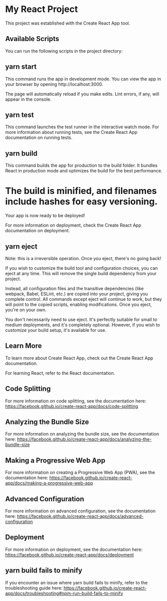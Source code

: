 # My React Project

This project was established with the Create React App tool.
<br>

## Available Scripts

You can run the following scripts in the project directory:
<br>
## yarn start

This command runs the app in development mode.
You can view the app in your browser by opening http://localhost:3000.
<br>

The page will automatically reload if you make edits.
Lint errors, if any, will appear in the console.
<br>

## yarn test

This command launches the test runner in the interactive watch mode.
For more information about running tests, see the Create React App documentation on running tests.
<br>
## yarn build

This command builds the app for production to the build folder.
It bundles React in production mode and optimizes the build for the best performance.
<br>
# The build is minified, and filenames include hashes for easy versioning.

Your app is now ready to be deployed!

For more information on deployment, check the Create React App documentation on deployment.
<br>
## yarn eject

Note: this is a irreversible operation. Once you eject, there's no going back!

If you wish to customize the build tool and configuration choices, you can eject at any time. This will remove the single build dependency from your project.

Instead, all configuration files and the transitive dependencies (like webpack, Babel, ESLint, etc.) are copied into your project, giving you complete control. All commands except eject will continue to work, but they will point to the copied scripts, enabling modifications. Once you eject, you're on your own.

You don't necessarily need to use eject. It's perfectly suitable for small to medium deployments, and it's completely optional. However, if you wish to customize your build setup, it's available for use.
<br>
## Learn More

To learn more about Create React App, check out the Create React App documentation.

For learning React, refer to the React documentation.
<br>
## Code Splitting

For more information on code splitting, see the documentation here: https://facebook.github.io/create-react-app/docs/code-splitting
<br>
## Analyzing the Bundle Size

For more information on analyzing the bundle size, see the documentation here: https://facebook.github.io/create-react-app/docs/analyzing-the-bundle-size

## Making a Progressive Web App

For more information on creating a Progressive Web App (PWA), see the documentation here: https://facebook.github.io/create-react-app/docs/making-a-progressive-web-app
<br>
## Advanced Configuration

For more information on advanced configuration, see the documentation here: https://facebook.github.io/create-react-app/docs/advanced-configuration
<br>
## Deployment

For more information on deployment, see the documentation here: https://facebook.github.io/create-react-app/docs/deployment
<br>
## yarn build fails to minify

If you encounter an issue where yarn build fails to minify, refer to the troubleshooting guide here: https://facebook.github.io/create-react-app/docs/troubleshooting#npm-run-build-fails-to-minify
 
 
